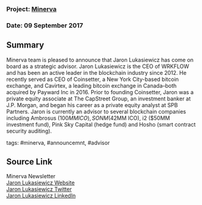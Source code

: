### Project: [Minerva](../projects/minerva.md)
### Date: 09 September 2017
## Summary
  
Minerva team is pleased to announce that Jaron Lukasiewicz has come on board as a strategic advisor. Jaron Lukasiewicz is the CEO of WRKFLOW and has been an active leader in the blockchain industry since 2012. He recently served as CEO of Coinsetter, a New York City-based bitcoin exchange, and Cavirtex, a leading bitcoin exchange in Canada–both acquired by Payward Inc in 2016. Prior to founding Coinsetter, Jaron was a private equity associate at The CapStreet Group, an investment banker at J.P. Morgan, and began his career as a private equity analyst at SPB Partners. Jaron is currently an advisor to several blockchain companies including Ambrosus ($100MM ICO), SONM ($42MM ICO), i2 ($50MM investment fund), Pink Sky Capital (hedge fund) and Hosho (smart contract security auditing).
  
tags: #minerva, #announcemnt, #advisor
## Source Link
Minerva Newsletter  
[Jaron Lukasiewicz Website](http://www.jaronlukasiewicz.com/)  
[Jaron Lukasiewicz Twitter](https://twitter.com/borntobank)  
[Jaron Lukasiewicz LinkedIn](https://www.linkedin.com/in/jaronlukasiewicz/)
